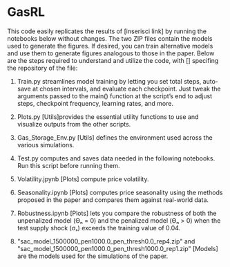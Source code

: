 # GasRL
This code  easily replicates the results of [inserisci link] by running the notebooks below without changes.
The two ZIP files contain the models used to generate the figures.
If desired, you can train alternative models and use them to generate figures analogous to those in the paper. 
Below are the steps required to understand and utilize the code, with [] specifing the repository of the file:

1) Train.py  streamlines model training by letting you set total steps, auto-save at chosen intervals, and evaluate each checkpoint. Just tweak the arguments passed to the main() function at the script’s end to adjust steps, checkpoint frequency, learning rates, and more.

2) Plots.py [Utils]provides the essential utility functions to  use and visualize outputs from the other scripts.

3) Gas_Storage_Env.py [Utils] defines the environment used across the various simulations.

4) Test.py computes and saves data  needed in the following notebooks. Run this script before running them.
   
5) Volatility.jpynb [Plots] compute price volatility.
   
7) Seasonality.ipynb [Plots] computes price seasonality using the methods proposed in the paper and compares them against real-world data.

8) Robustness.ipynb [Plots] lets you compare the robustness of both the unpenalized model (Θₙ = 0) and the penalized model (Θₙ > 0) when the test supply shock (σₛ) exceeds the training value of 0.04.

9) "sac_model_1500000_pen1000.0_pen_thresh0.0_rep4.zip" and "sac_model_1500000_pen1000.0_pen_thresh1000.0_rep1.zip" [Models] are the models used for the simulations of the paper.



